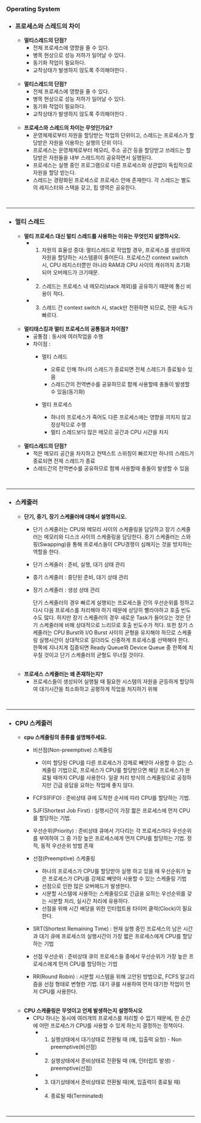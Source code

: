 
### Operating System

  - ### 프로세스와 스레드의 차이
    - <strong>멀티스레드의 단점?</strong>
      - 전체 프로세스에 영향을 줄 수 있다.  
      - 병목 현상으로 성능 저하가 일어날 수 있다.
      - 동기화 작업이 필요하다.
      - 교착상태가 발생하지 않도록 주의해야한다 .

    <br>

    - <strong>멀티스레드의 단점?</strong>
      - 전체 프로세스에 영향을 줄 수 있다.  
      - 병목 현상으로 성능 저하가 일어날 수 있다.
      - 동기화 작업이 필요하다.
      - 교착상태가 발생하지 않도록 주의해야한다 .

    <br>
  
    - <strong>프로세스와 스레드의 차이는 무엇인가요?</strong>
      - 운영체제로부터 자원을 할당받는 작업의 단위이고, 스레드는 프로세스가 할당받은 자원을 이용하는 실행의 단위 이다. 
      - 프로세스는 운영체제로부터 메모리, 주소 공간 등을 할당받고 쓰레드는 할당받은 자원들을 내부 스레드끼리 공유하면서 실행된다.
      - 프로세스는 실행 중인 프로그램으로 다른 프로세스와 상관없이 독립적으로 자원을 할당 받는다.
      - 스레드는 경량화된 프로세스로 프로세스 안에 존재한다. 각 스레드는 별도의 레지스터와 스택을 갖고, 힙 영역은 공유한다.  
  
<br>
<hr>
  
  
  - ### 멀티 스레드

    - <strong>멀티 프로세스 대신 멀티 스레드를 사용하는 이유는 무엇인지 설명하시오.</strong>
      - 1. 자원의 효율성 증대: 멀티스레드로 작업할 경우, 프로세스를 생성하여 자원을 할당하는 시스템콜이 줄어든다. 프로세스간 context switch 시, CPU 레지스터뿐만 아니라 RAM과 CPU 사이의 캐쉬까지 초기화되어 오버헤드가 크기때문.
      - 2. 스레드는 프로세스 내 메모리(stack 제외)를 공유하기 때문에 통신 비용이 적다.
      - 3. 스레드 간 context switch 시, stack만 전환하면 되므로, 전환 속도가 빠르다.

    <br>
    
    - <strong>멀티태스킹과 멀티 프로세스의 공통점과 차이점?</strong>
      - 공통점 : 동시에 여러작업을 수행
      - 차이점 :  
        - 멀티 스레드  
          - 오류로 인해 하나의 스레드가 종료되면 전체 스레드가 종료될수 있음
          - 스레드간의 전역변수를 공유하므로 함께 사용할때 충돌이 발생할 수 있음(동기화)

        - 멀티 프로세스  
          - 하나의 프로세스가 죽어도 다른 프로세스에는 영향을 끼치지 않고 정상적으로 수행
          - 멀티 스레드보다 많은 메모르 공간과 CPU 시간을 차지
  
    <br>
    
    - <strong>멀티스레드의 단점?</strong>
      - 적은 메모리 공간을 차지하고 컨텍스트 스위칭이 빠르지만 하나의 스레드가 종료되면 전제 스레드가 종료
      - 스레드간의 전역변수를 공유하므로 함께 사용할때 충돌이 발생할 수 있음
  
<br>
<hr>
  
  
  - ### 스케줄러
    - <strong>단기, 중기, 장기 스케줄러에 대해서 설명하시오.</strong>
      - 단기 스케줄러는 CPU와 메모리 사이의 스케줄링을 담당하고 장기 스케줄러는 메모리와 디스크 사이의 스케줄링을 담당한다. 중기 스케줄러는 스와핑(Swapping)을 통해 프로세스들이 CPU경쟁이 심해지는 것을 방지하는 역할을 한다.
      - 단기 스케줄러 : 준비, 실행, 대기 상태 관리
      - 중기 스케줄러 : 중단된 준비, 대기 상태 관리
      - 장기 스케줄러 : 생성 상태 관리  

        단기 스케줄러의 경우 빠르게 실행되는 프로세스들 간의 우선순위를 정하고 다시 다음 프로세스를 처리해야 하기 때문에 상당히 빨라야하고 호출 빈도수도 많다. 하지만 장기 스케줄러의 경우 새로운 Task가 들어오는 것은 단기 스케줄러에 비해 상대적으로 느리므로 호출 빈도수가 적다.
        또한 장기 스케줄러는 CPU Burst와 I/O Burst 사이의 균형을 유지해야 하므로 스케줄링 실행시간이 상대적으로 길더라도 신중하게 프로세스를 선택해야 한다. 한쪽에 지나치게 집중되면 Ready Queue와 Device Queue 중 한쪽에 치우칠 것이고 단기 스케줄러의 균형도 무너질 것이다.
    
    <br>
  
    - <strong>프로세스 스케줄러는 왜 존재하는지?</strong>
      - 프로세스들이 생성되어 실행될 때 필요한 시스템의 자원을 균등하게 할당하여 대기시간을 최소화하고 공평하게 작업을 처지하기 위해
  
<br>
<hr>
  
  
  - ### CPU 스케줄러

    - <strong>cpu 스케줄링의 종류를 설명해주세요.</strong>
      - 비선점(Non-preemptive) 스케줄링
        - 이미 할당된 CPU를 다른 프로세스가 강제로 빼앗아 사용할 수 없는 스케줄링 기법으로, 프로세스가 CPU를 할당받으면 해당 프로세스가 완료될 때까지 CPU를 사용한다. 일괄 처리 방식의 스케줄링으로 공정하지만 긴급 응답을 요하는 작업에 좋지 않다.

      - FCFS(FIFO) : 준비상태 큐에 도착한 순서에 따라 CPU를 할당하는 기법. 
      - SJF(Shortest Job First) : 실행시간이 가장 짧은 프로세스에 먼저 CPU를 할당하는 기법.
      - 우선순위(Priority) : 준비상태 큐에서 기다리는 각 프로세스마다 우선순위를 부여하여 그 중 가장 높은 프로세스에게 먼저 CPU를 할당하는 기법. 정적, 동적 우선순위 방법 존재


      - 선점(Preemptive) 스케줄링
        - 하나의 프로세스가 CPU를 할당받아 실행 하고 있을 때 우선순위가 높은 프로세스가 CPU를 강제로 빼앗아 사용할 수 있는 스케줄링 기법
        - 선점으로 인한 많은 오버헤드가 발생한다.
        - 시분할 시스템에 사용하는 스케줄링으로 긴급을 요하는 우선순위를 갖는 시분할 처리, 실시간 처리에 유용하다.
        - 선점을 위해 시간 배당을 위한 인터럽트용 타이머 클럭(Clock)이 필요한다.

      - SRT(Shortest Remaining Time) : 현재 실행 중인 프로세스의 남은 시간과 대기 큐에 프로세스의 실행시간이 가장 짧은 프로세스에게 CPU를 할당하는 기법

      - 선점 우선순위 : 준비상태 큐의 프로세스들 중에서 우선순위가 가장 높은 프로세스에게 먼저 CPU를 할당하는 기법

      - RR(Round Robin) : 시분할 시스템을 위해 고안된 방법으로, FCFS 알고리즘을 선점 형태로 변형한 기법. 대기 큐를 사용하여 먼저 대기한 작업이 먼저 CPU를 사용한다.


    <br>

    - <strong>CPU 스케줄링은 무엇이고 언제 발생하는지 설명하시오</strong>
      - CPU 하나는 동시에 여러개의 프로세스를 처리할 수 없기 때문에, 한 순간에 어떤 프로세스가 CPU를 사용할 수 있게 하는지 결정하는 정책이다. 
        - 1. 실행상태에서 대기상태로 전환될 때 (예, 입출력 요청) - Non preemptive(비선점)
        - 2. 실행상태에서 준비상태로 전환될 때 (예, 인터럽트 발생) - preemptive(선점)
        - 3. 대기상태에서 준비상태로 전환될 때(예, 입출력이 종료될 때)
        - 4. 종료될 때(Terminated)

  
<br>
<hr>
  
  
  
<br>

